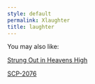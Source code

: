 ```yaml
---
style: default
permalink: Xlaughter
title: laughter
---
```

You may also like:

[Strung Out in Heavens High](http://scp-wiki.net/strung-out-in-heavens-high)

[SCP-2076](http://scp-wiki.net/scp-2076)

